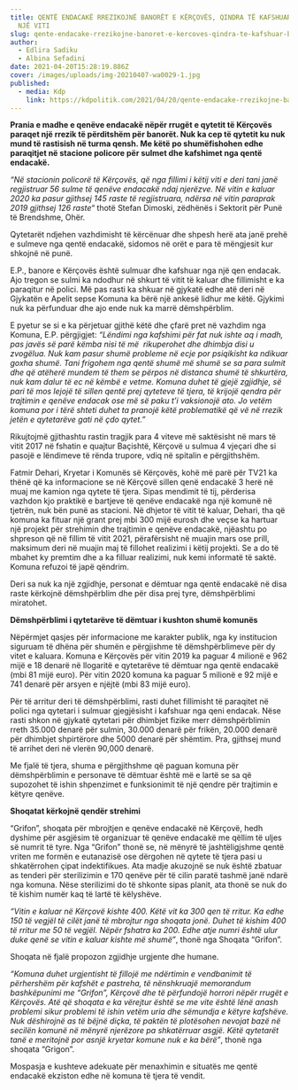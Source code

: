 ```yaml
---
title: QENTË ENDACAKË RREZIKOJNË BANORËT E KËRÇOVËS, QINDRA TË KAFSHUAR BRENDA
  NJË VITI
slug: qente-endacake-rrezikojne-banoret-e-kercoves-qindra-te-kafshuar-brenda-nje-viti
author:
  - Edlira Sadiku
  - Albina Sefadini
date: 2021-04-20T15:28:19.886Z
cover: /images/uploads/img-20210407-wa0029-1.jpg
published:
  - media: Kdp
    link: https://kdpolitik.com/2021/04/20/qente-endacake-rrezikojne-banoret-e-kercoves-qindra-te-kafshuar-brenda-nje-viti/
---
```

**Prania e madhe e qenëve endacakë nëpër rrugët e qytetit të Kërçovës paraqet një rrezik të përditshëm për banorët. Nuk ka cep të qytetit ku nuk mund të rastisish në turma qensh. Me këtë po shumëfishohen edhe paraqitjet në stacione policore për sulmet dhe kafshimet nga qentë endacakë.**

*“Në stacionin policorë të Kërçovës, që nga fillimi i këtij viti e deri tani janë regjistruar 56 sulme të qenëve endacakë ndaj njerëzve. Në vitin e kaluar 2020 ka pasur gjithsej 145 raste të regjistruara, ndërsa në vitin paraprak 2019 gjithsej 126 raste“* thotë Stefan Dimoski, zëdhënës i Sektorit për Punë të Brendshme, Ohër.

Qytetarët ndjehen vazhdimisht të kërcënuar dhe shpesh herë ata janë prehë e sulmeve nga qentë endacakë, sidomos në orët e para të mëngjesit kur shkojnë në punë.

E.P., banore e Kërçovës është sulmuar dhe kafshuar nga një qen endacak. Ajo tregon se sulmi ka ndodhur në shkurt të vitit të kaluar dhe fillimisht e ka paraqitur në polici. Më pas rasti ka shkuar në gjykatë edhe atë deri në Gjykatën e Apelit sepse Komuna ka bërë një ankesë lidhur me këtë. Gjykimi nuk ka përfunduar dhe ajo ende nuk ka marrë dëmshpërblim.

E pyetur se si e ka përjetuar gjithë këtë dhe çfarë pret në vazhdim nga Komuna, E.P. përgjigjet: *“Lëndimi nga kafshimi për fat nuk ishte aq i madh, pas javës së parë këmba nisi të më  rikuperohet dhe dhimbja disi u zvogëlua. Nuk kam pasur shumë probleme në ecje por psiqikisht ka ndikuar goxha shumë. Tani frigohem nga qentë shumë më shumë se sa para sulmit dhe që atëherë mundem të them se përpos në distanca shumë të shkurtëra, nuk kam dalur të ec në këmbë e vetme. Komuna duhet të gjejë zgjidhje, së pari të mos lejojë të sillen qentë prej qyteteve të tjera, të krijojë qendra për trajtimin e qenëve endacak ose më së paku t’i vaksionojë ato. Jo vetëm komuna por i tërë shteti duhet ta pranojë këtë problematikë që vë në rrezik jetën e qytetarëve gati në çdo qytet.”*

Rikujtojmë gjithashtu rastin tragjik para 4 viteve më saktësisht në mars të vitit 2017 në fshatin e quajtur Baçishtë, Kërçovë u sulmua 4 vjeçari dhe si pasojë e lëndimeve të rënda trupore, vdiq në spitalin e përgjithshëm.

Fatmir Dehari, Kryetar i Komunës së Kërçovës, kohë më parë për TV21 ka thënë që ka informacione se në Kërçovë sillen qenë endacakë 3 herë në muaj me kamion nga qytete të tjera. Sipas mendimit të tij, përderisa vazhdon kjo praktikë e bartjeve të qenëve endacakë nga një komunë në tjetrën, nuk bën punë as stacioni. Në dhjetor të vitit të kaluar, Dehari, tha që komuna ka fituar një grant prej mbi 300 mijë eurosh dhe veçse ka hartuar një projekt për strehimin dhe trajtimin e qenëve endacakë, njëashtu po shpreson që në fillim të vitit 2021, përafërsisht në muajin mars ose prill, maksimum deri në muajin maj të fillohet realizimi i këtij projekti. Se a do të mbahet ky premtim dhe a ka filluar realizimi, nuk kemi informatë të saktë. Komuna refuzoi të japë qëndrim.

Deri sa nuk ka një zgjidhje, personat e dëmtuar nga qentë endacakë në disa raste kërkojnë dëmshpërblim dhe për disa prej tyre, dëmshpërblimi miratohet.

**Dëmshpërblimi i qytetarëve të dëmtuar i kushton shumë komunës**

Nëpërmjet qasjes për informacione me karakter publik, nga ky institucion siguruam të dhëna për shumën e përgjishme të dëmshpërblimeve për dy vitet e kaluara. Komuna e Kërçovës për vitin 2019 ka paguar 4 milionë e 962 mijë e 18 denarë në llogaritë e qytetarëve të dëmtuar nga qentë endacakë (mbi 81 mijë euro). Për vitin 2020 komuna ka paguar 5 milionë e 92 mijë e 741 denarë për arsyen e njëjtë (mbi 83 mijë euro).

Për të arritur deri të dëmshpërblimi, rasti duhet fillimisht të paraqitet në polici nga qytetari i sulmuar gjegjësisht i kafshuar nga qeni endacak. Nëse rasti shkon në gjykatë qytetari për dhimbjet fizike merr dëmshpërblimin rreth 35.000 denarë për sulmin, 30.000 denarë për frikën, 20.000 denarë për dhimbjet shpirtërore dhe 5000 denarë për shëmtim. Pra, gjithsej mund të arrihet deri në vlerën 90,000 denarë.

Me fjalë të tjera, shuma e përgjithshme që paguan komuna për dëmshpërblimin e personave të dëmtuar është më e lartë se sa që supozohet të ishin shpenzimet e funksionimit të një qendre për trajtimin e këtyre qenëve.

**Shoqatat kërkojnë qendër strehimi**

“Grifon”, shoqata për mbrojtjen e qenëve endacakë në Kërçovë, hedh dyshime për asgjësim të organizuar të qenëve endacakë me qëllim të uljes së numrit të tyre. Nga “Grifon” thonë se, në mënyrë të jashtëligjshme qentë vriten me formën e eutanazisë ose dërgohen në qytete të tjera pasi u shkatërrohen çipat indektifikues. Ata madje akuzojnë se nuk është zbatuar as tenderi për sterilizimin e 170 qenëve për të cilin paratë tashmë janë ndarë nga komuna. Nëse sterilizimi do të shkonte sipas planit, ata thonë se nuk do të kishim numër kaq të lartë të këlyshëve.

*“Vitin e kaluar në Kërçovë kishte 400. Këtë vit ka 300 qen të rritur. Ka edhe 150 të vegjël të cilët janë të mbrojtur nga shoqata jonë. Duhet të kishim 400 të rritur me 50 të vegjël. Nëpër fshatra ka 200. Edhe atje numri është ulur duke qenë se vitin e kaluar kishte më shumë”*, thonë nga Shoqata “Grifon”.

Shoqata në fjalë propozon zgjidhje urgjente dhe humane.

*“Komuna duhet urgjentisht të fillojë me ndërtimin e vendbanimit të përhershëm për kafshët e pastreha, të nënshkruajë memorandum bashkëpunimi me “Grifon”, Kërçovë dhe të përfundojë horrori nëpër rrugët e Kërçovës. Atë që shoqata e ka vërejtur është se me vite është lënë anash problemi sikur problemi të ishin vetëm uria dhe sëmundja e këtyre kafshëve. Nuk dëshirojnë as të bëjnë diçka, të paktën të plotësohen nevojat bazë në secilën komunë në mënyrë njerëzore pa shkatërruar asgjë. Këtë qytetarët tanë e meritojnë por asnjë kryetar komune nuk e ka bërë”*, thonë nga shoqata “Grigon”.

Mospasja e kushteve adekuate për menaxhimin e situatës me qentë endacakë ekziston edhe në komuna të tjera të vendit.